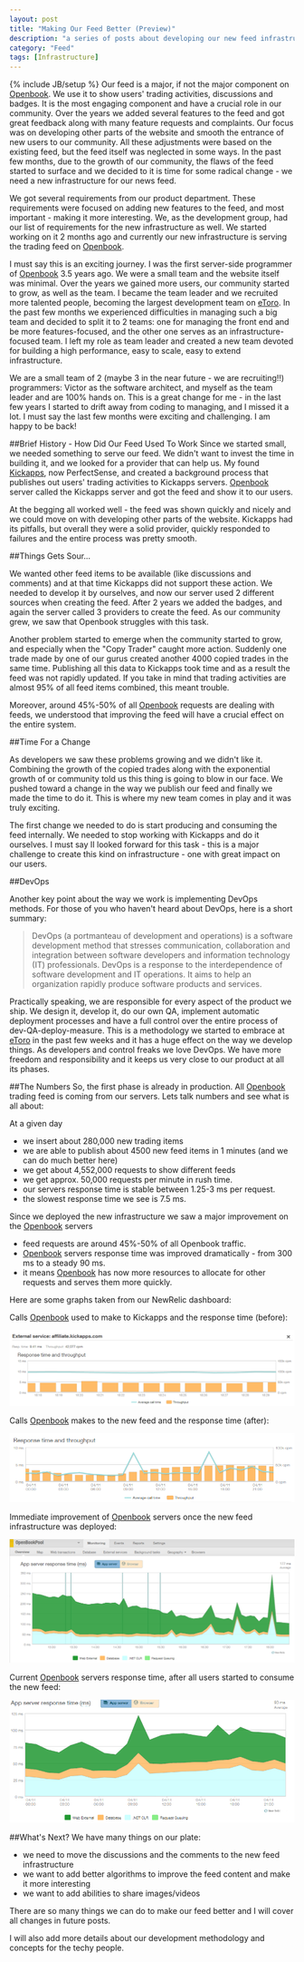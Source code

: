 ```yaml
---
layout: post
title: "Making Our Feed Better (Preview)"
description: "a series of posts about developing our new feed infrastructire"
category: "Feed"
tags: [Infrastructure]
---
```

{% include JB/setup %}
Our feed is a major, if not the major component on [Openbook]. We use it to show users' trading activities, discussions and badges. It is the most engaging component and have a crucial role in our community. Over the years we added several features to the feed and got great feedback along with many feature requests and complaints.
Our focus was on developing other parts of the website and smooth the entrance of new users to our community. All these adjustments were based on the existing feed, but the feed itself was neglected in some ways. In the past few months, due to the growth of our community, the flaws of the feed started to surface and we decided to it is time for some radical change - we need a new infrastructure for our news feed.

We got several requirements from our product department. These requirements were focused on adding new features to the feed, and most important - making it more interesting. We, as the development group, had our list of requirements for the new infrastructure as well. We started working on it 2 months ago and currently our new infrastructure is serving the trading feed on [Openbook].

I must say this is an exciting journey. I was the first server-side programmer of [Openbook] 3.5 years ago. We were a small team and the website itself was minimal. Over the years we gained more users, our community started to grow, as well as the team. I became the team leader and we recruited more talented people, becoming the largest development team on [eToro]. In the past few months we experienced difficulties in managing such a big team and decided to split it to 2 teams: one for managing the front end and be more features-focused, and the other one serves as an infrastructure-focused team. I left my role as team leader and created a new team devoted for building a high performance, easy to scale, easy to extend infrastructure.

We are a small team of 2 (maybe 3 in the near future - we are recruiting!!) programmers: Victor as the software architect, and myself as the team leader and are 100% hands on. This is a great change for me - in the last few years I started to drift away from coding to managing, and I missed it a lot. I must say the last few months were exciting and challenging. I am happy to be back!

##Brief History - How Did Our Feed Used To Work
Since we started small, we needed something to serve our feed. We didn't want to invest the time in building it, and we looked for a provider that can help us. My found [Kickapps], now PerfectSense,  and created a background process that publishes out users' trading activities to Kickapps servers. [Openbook] server called the Kickapps server and got the feed and show it to our users.

At the begging all worked well - the feed was shown quickly and nicely and we could move on with developing other parts of the website. Kickapps had its pitfalls, but overall they were a solid provider, quickly responded to failures and the entire process was pretty smooth.

##Things Gets Sour...

We wanted other feed items to be available (like discussions and comments) and at that time Kickapps did not support these action. We needed to develop it by ourselves, and now our server used 2 different sources when creating the feed. After 2 years we added the badges, and again the server called 3 providers to create the feed. As our community grew, we saw that Openbook struggles with this task.

Another problem started to emerge when the community started to grow, and especially when the "Copy Trader" caught more action. Suddenly one trade made by one of our gurus created another 4000 copied trades in the same time. Publishing all this data to Kickapps took time and as a result the feed was not rapidly updated. If you take in mind that trading activities are almost 95% of all feed items combined, this meant trouble.

Moreover, around 45%-50% of all [Openbook] requests are dealing with feeds, we understood that improving the feed will have a crucial effect on the entire system. 

##Time For a Change

As developers we saw these problems growing and we didn't like it. Combining the growth of the copied trades along with the exponential growth of or community told us this thing is going to blow in our face. We pushed toward a change in the way we publish our feed and finally we made the time to do it. This is where my new team comes in play and it was truly exciting.

The first change we needed to do is start producing and consuming the feed internally. We needed to stop working with Kickapps and do it ourselves. I must say II looked forward for this task - this is a major challenge to create this kind on infrastructure - one with great impact on our users.

##DevOps

Another key point about the way we work is implementing DevOps methods. For those of you who haven't heard about DevOps, here is a short summary:
>DevOps (a portmanteau of development and operations) is a software development method that stresses communication, collaboration and integration between software developers and information technology (IT) professionals. DevOps is a response to the interdependence of software development and IT operations. It aims to help an organization rapidly produce software products and services.

Practically speaking, we are responsible for every aspect of the product we ship. We design it, develop it, do our own QA, implement automatic deployment processes and have a full control over the entire process of dev-QA-deploy-measure. This is a methodology we started to embrace at [eToro] in the past few weeks and it has a huge effect on the way we develop things. As developers and control freaks we love DevOps. We have more freedom and responsibility and it keeps us very close to our product at all its phases.

##The Numbers
So, the first phase is already in production. All [Openbook] trading feed is coming from our servers. Lets talk numbers and see what is all about:

At a given day

- we insert about 280,000 new trading items
- we are able to publish about 4500 new feed items in 1 minutes (and we can do much better here)
- we get about 4,552,000 requests to show different feeds
- we get approx. 50,000 requests per minute in rush time.
- our servers response time is stable between 1.25-3 ms per request.
- the slowest response time we see is 7.5 ms.


Since we deployed the new infrastructure we saw a major improvement on the [Openbook] servers

- feed requests are around 45%-50% of all Openbook traffic.
- [Openbook] servers response time was improved dramatically - from 300 ms to a steady 90 ms.
- it means [Openbook] has now more resources to allocate for other requests and serves them more quickly.

Here are some graphs taken from our NewRelic dashboard:

Calls [Openbook] used to make to Kickapps and the response time (before):

![kickapps response time][kickapps-repsonse]

Calls [Openbook] makes to the new feed and the response time (after):

![new feed infrastructure response time][feed-response]

Immediate improvement of [Openbook] servers once the new feed infrastructure was deployed:

![Openbook during deployment][openbook-perf-before]

Current [Openbook] servers response time, after all users started to consume the new feed:

![Openbook after deployment][openbook-perf-after]

##What's Next?
We have many things on our plate: 

- we need to move the discussions and the comments to the new feed infrastructure
- we want to add better algorithms to improve the feed content and make it more interesting
- we want to add abilities to share images/videos

There are so many things we can do to make our feed better and I will cover all changes in future posts.

I will also add more details about our development methodology and concepts for the techy people.


[Openbook]: https://openbook.etoro.com
[eToro]: http://etoro.com
[Kickapps]: http://www.perfectsensedigital.com/products/
[kickapps-repsonse]: /assets/images/kickapps-repsonse.png
[feed-response]: /assets/images/feed-response.png
[openbook-perf-before]: /assets/images/openbook-perf-before.png
[openbook-perf-after]: /assets/images/openbook-perf-after.png

